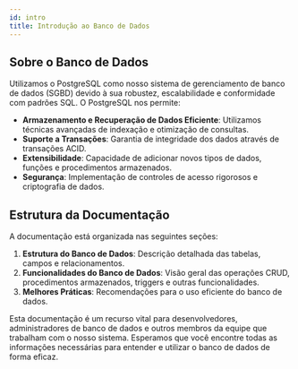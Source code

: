 ```yaml
---
id: intro
title: Introdução ao Banco de Dados
---
```


## Sobre o Banco de Dados

Utilizamos o PostgreSQL como nosso sistema de gerenciamento de banco de dados (SGBD) devido à sua robustez, escalabilidade e conformidade com padrões SQL. O PostgreSQL nos permite:

- **Armazenamento e Recuperação de Dados Eficiente**: Utilizamos técnicas avançadas de indexação e otimização de consultas.
- **Suporte a Transações**: Garantia de integridade dos dados através de transações ACID.
- **Extensibilidade**: Capacidade de adicionar novos tipos de dados, funções e procedimentos armazenados.
- **Segurança**: Implementação de controles de acesso rigorosos e criptografia de dados.

## Estrutura da Documentação

A documentação está organizada nas seguintes seções:

1. **Estrutura do Banco de Dados**: Descrição detalhada das tabelas, campos e relacionamentos.
2. **Funcionalidades do Banco de Dados**: Visão geral das operações CRUD, procedimentos armazenados, triggers e outras funcionalidades.
3. **Melhores Práticas**: Recomendações para o uso eficiente do banco de dados.

Esta documentação é um recurso vital para desenvolvedores, administradores de banco de dados e outros membros da equipe que trabalham com o nosso sistema. Esperamos que você encontre todas as informações necessárias para entender e utilizar o banco de dados de forma eficaz.
